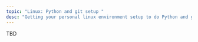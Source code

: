 ```yaml
---
topic: "Linux: Python and git setup "
desc: "Getting your personal linux environment setup to do Python and git"
---
```


TBD
